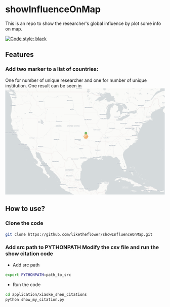 # showInfluenceOnMap  
This is an repo to show the researcher's global influence by plot some info on map.


[![Code style: black](https://img.shields.io/badge/code%20style-black-000000.svg?style=flat-square)](https://github.com/ambv/black)

## Features  
### Add two marker to a list of countries:
One for number of unique researcher and one for number of unique institution. 
One result can be seen in ![usa](./usa.png)

## How to use?
### Clone the code
```bash
git clone https://github.com/liketheflower/showInfluenceOnMap.git
```

### Add src path to PYTHONPATH Modify the csv file and run the show citation code
- Add src path
```bash
export PYTHONPATH=path_to_src
```
- Run the code 
```bash
cd application/xiaoke_shen_citations
python show_my_citation.py
```

